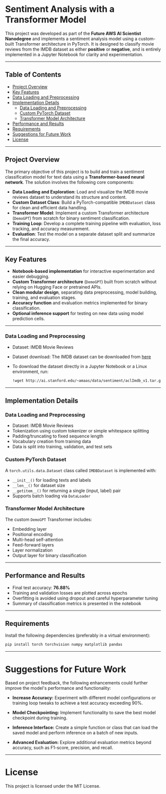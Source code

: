 # Sentiment Analysis with a Transformer Model

This project was developed as part of the **Future AWS AI Scientist Nanodegree** and implements a sentiment analysis model using a custom-built Transformer architecture in PyTorch. It is designed to classify movie reviews from the IMDB dataset as either **positive** or **negative**, and is entirely implemented in a Jupyter Notebook for clarity and experimentation.

---

## Table of Contents

- [Project Overview](#project-overview)
- [Key Features](#key-features)
- [Data Loading and Preprocessing](#data-loading-and-preprocessing)
- [Implementation Details](#implementation-details)
  - [Data Loading and Preprocessing](#data-loading-and-preprocessing-1)
  - [Custom PyTorch Dataset](#custom-pytorch-dataset)
  - [Transformer Model Architecture](#transformer-model-architecture)
- [Performance and Results](#performance-and-results)
- [Requirements](#requirements)
- [Suggestions for Future Work](#suggestions-for-future-work)
- [License](#license)

---

## Project Overview

The primary objective of this project is to build and train a sentiment classification model for text data using a **Transformer-based neural network**. The solution involves the following core components:

- **Data Loading and Exploration**: Load and visualize the IMDB movie reviews dataset to understand its structure and content.
- **Custom Dataset Class**: Build a PyTorch-compatible `IMDBDataset` class for clean and efficient data handling.
- **Transformer Model**: Implement a custom Transformer architecture (`DemoGPT`) from scratch for binary sentiment classification.
- **Training Loop**: Develop a complete training pipeline with evaluation, loss tracking, and accuracy measurement.
- **Evaluation**: Test the model on a separate dataset split and summarize the final accuracy.

---

## Key Features

- **Notebook-based implementation** for interactive experimentation and easier debugging.
- **Custom Transformer architecture** (`DemoGPT`) built from scratch without relying on Hugging Face or pretrained APIs.
- **Clean modular design**, separating data preprocessing, model building, training, and evaluation stages.
- **Accuracy function** and evaluation metrics implemented for binary classification.
- **Optional inference support** for testing on new data using model prediction cells.

---

### Data Loading and Preprocessing

- Dataset: IMDB Movie Reviews  
- Dataset download: The IMDB dataset can be downloaded from [here](http://ai.stanford.edu/~amaas/data/sentiment/aclImdb_v1.tar.gz)  
- To download the dataset directly in a Jupyter Notebook or a Linux environment, run:

  ```bash
  !wget http://ai.stanford.edu/~amaas/data/sentiment/aclImdb_v1.tar.gz
  ```

---

## Implementation Details

### Data Loading and Preprocessing

- Dataset: IMDB Movie Reviews
- Tokenization using custom tokenizer or simple whitespace splitting
- Padding/truncating to fixed sequence length
- Vocabulary creation from training data
- Data is split into training, validation, and test sets

### Custom PyTorch Dataset

A `torch.utils.data.Dataset` class called `IMDBDataset` is implemented with:

- `__init__()` for loading texts and labels
- `__len__()` for dataset size
- `__getitem__()` for returning a single (input, label) pair
- Supports batch loading via `DataLoader`

### Transformer Model Architecture

The custom `DemoGPT` Transformer includes:

- Embedding layer
- Positional encoding
- Multi-head self-attention
- Feed-forward layers
- Layer normalization
- Output layer for binary classification

---

## Performance and Results

- Final test accuracy: **76.88%**
- Training and validation losses are plotted across epochs
- Overfitting is avoided using dropout and careful hyperparameter tuning
- Summary of classification metrics is presented in the notebook

---

## Requirements

Install the following dependencies (preferably in a virtual environment):

```bash
pip install torch torchvision numpy matplotlib pandas
```

---

# Suggestions for Future Work

Based on project feedback, the following enhancements could further improve the model's performance and functionality:

- **Increase Accuracy:** Experiment with different model configurations or training loop tweaks to achieve a test accuracy exceeding 90%.

- **Model Checkpointing:** Implement functionality to save the best model checkpoint during training.

- **Inference Interface:** Create a simple function or class that can load the saved model and perform inference on a batch of new inputs.

- **Advanced Evaluation:** Explore additional evaluation metrics beyond accuracy, such as F1-score, precision, and recall.

---

# License

This project is licensed under the MIT License.

